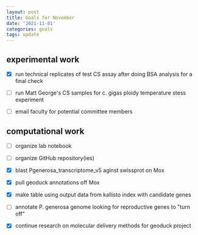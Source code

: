```yaml
---
layout: post
title: Goals for November 
date: '2021-11-01'
categories: goals
tags: update
---
```


## experimental work

- [x] run technical replicates of test CS assay after doing BSA analysis for a final check

- [ ] run Matt George's CS samples for c. gigas ploidy temperature stess experiment 

- [ ] email faculty for potential committee members 

## computational work

- [ ] organize lab notebook

- [ ] organize GitHub repository(ies)

- [x] blast Pgenerosa_transcriptome_v5 aginst swissprot on Mox

- [x] pull geoduck annotations off Mox

- [x] make table using output data from kallisto index with candidate genes
 
- [ ] annotate P. generosa genome looking for reproductive genes to "turn off"

- [x] continue research on molecular delivery methods for geoduck project 
